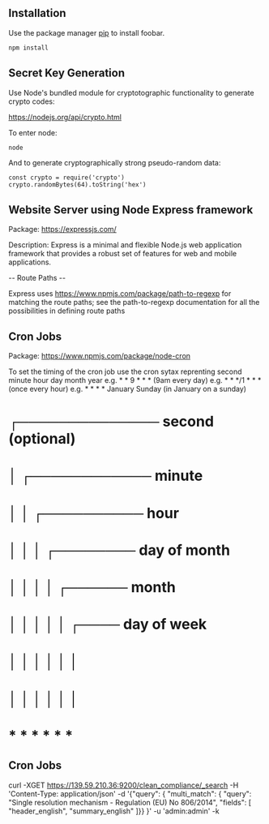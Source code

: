 

## Installation

Use the package manager [pip](https://pip.pypa.io/en/stable/) to install foobar.

```bash
npm install
```

## Secret Key Generation

Use Node's bundled module for cryptotographic functionality to generate crypto codes:

https://nodejs.org/api/crypto.html

To enter node:

```bash
node
```

And to generate cryptographically strong pseudo-random data:

```
const crypto = require('crypto')
crypto.randomBytes(64).toString('hex')
```

## Website Server using Node Express framework

Package: https://expressjs.com/

Description: Express is a minimal and flexible Node.js web application framework that provides a robust set of features for web and mobile applications.

-- Route Paths --

Express uses https://www.npmjs.com/package/path-to-regexp for matching the route paths; see the path-to-regexp documentation for all the possibilities in defining route paths



## Cron Jobs

Package: https://www.npmjs.com/package/node-cron

To set the timing of the cron job use the cron sytax reprenting second minute hour day month year
e.g. * * 9 * * * (9am every day)
e.g. * * */1 * * * (once every hour)
e.g. * * * * January Sunday (in January on a sunday)

 # ┌────────────── second (optional)
 # │ ┌──────────── minute
 # │ │ ┌────────── hour
 # │ │ │ ┌──────── day of month
 # │ │ │ │ ┌────── month
 # │ │ │ │ │ ┌──── day of week
 # │ │ │ │ │ │
 # │ │ │ │ │ │
 # * * * * * *



## Cron Jobs

curl -XGET https://139.59.210.36:9200/clean_compliance/_search -H 'Content-Type: application/json' -d '{"query": { "multi_match": { "query": "Single resolution mechanism - Regulation (EU) No 806/2014", "fields": [ "header_english", "summary_english" ]}} }' -u 'admin:admin' -k
